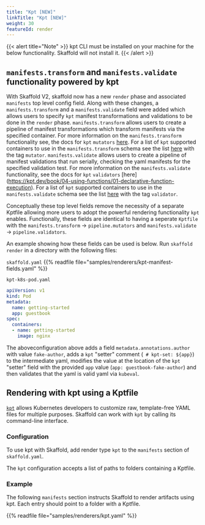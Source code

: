 ```yaml
---
title: "Kpt [NEW]"
linkTitle: "Kpt [NEW]"
weight: 30
featureId: render
---
```


{{< alert title="Note" >}}
kpt CLI must be installed on your machine for the below functionality. Skaffold will not
install it.
{{< /alert >}}

## `manifests.transform` and `manifests.validate` functionality powered by kpt
With Skaffold V2, skaffold now has a new `render` phase and associated `manifests` top level config field.   Along with these changes,  a `manifests.transform` and a `manifests.validate` field were added which allows users to specify `kpt` manifest transformations and validations to be done in the `render` phase.  `manifests.transform` allows users to create a pipeline of manifest transformations which transform manifests via the specified container.  For more information on the `manifests.transform` functionality see, the docs for `kpt` `mutators` [here](https://kpt.dev/book/04-using-functions/01-declarative-function-execution).  For a list of `kpt` supported containers to use in the `manifests.transform` schema see the list [here](https://catalog.kpt.dev/) with the tag `mutator`.  `manifests.validate` allows users to create a pipeline of manifest validations that run serially, checking the yaml manifests for the specified validation test.  For more information on the `manifests.validate` functionality, see the docs for `kpt` `validators` [here] (https://kpt.dev/book/04-using-functions/01-declarative-function-execution).  For a list of `kpt` supported containers to use in the `manifests.validate` schema see the list [here](https://catalog.kpt.dev/) with the tag `validator`.

Conceptually these top level fields remove the necessity of a separate Kptfile allowing more users to adopt the powerful rendering functionality `kpt` enables.  Functionally, these fields are identical to having a seperate `Kptfile` with the `manifests.transform` -> `pipeline.mutators` and `manifests.validate` -> `pipeline.validators`.

An example showing how these fields can be used is below.  Run `skaffold render` in a directory with the following files:

`skaffold.yaml`
{{% readfile file="samples/renderers/kpt-manifest-fields.yaml" %}}


`kpt-k8s-pod.yaml`
```yaml
apiVersion: v1
kind: Pod
metadata:
  name: getting-started
  app: guestbook
spec:
  containers:
  - name: getting-started
    image: nginx
```

The aboveconfiguration above adds a field `metadata.annotations.author` with value `fake-author`, adds a `kpt` "setter" comment (` # kpt-set: ${app}`) to the intermediate yaml, modifies the value at the location of the `kpt` "setter" field with the provided `app` value (`app: guestbook-fake-author`) and then validates that the yaml is valid yaml via `kubeval`.


## Rendering with kpt using a Kptfile

[`kpt`](https://kpt.dev/) allows Kubernetes
developers to customize raw, template-free YAML files for multiple purposes.
Skaffold can work with `kpt` by calling its command-line interface.


### Configuration

To use kpt with Skaffold, add render type `kpt` to the `manifests`
section of `skaffold.yaml`.

The `kpt` configuration accepts a list of paths to folders containing a Kptfile.

### Example

The following `manifests` section instructs Skaffold to render
artifacts using kpt.  Each entry should point to a folder with a Kptfile.

{{% readfile file="samples/renderers/kpt.yaml" %}}

